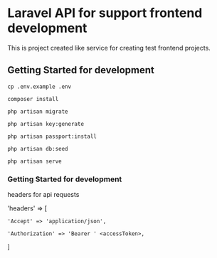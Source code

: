 # Laravel API for support frontend development

This is project created like service for creating test frontend projects.


## Getting Started for development

```
cp .env.example .env
```

```
composer install
```

```
php artisan migrate
```

```
php artisan key:generate
```

```
php artisan passport:install
```

```
php artisan db:seed
```

```
php artisan serve
```
### Getting Started for development

headers for api requests

'headers' => [

    'Accept' => 'application/json',

    'Authorization' => 'Bearer ' <accessToken>,

]

